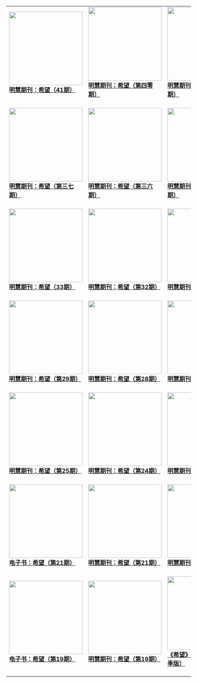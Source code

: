 |||||
|---|---|---|---|
|[<img width="200px" src="http://qikan.minghui.org/mhqkpage/qikanimage/2020/07/27/xiwang41_a3_read-cover.png" ><br/><b> 明慧期刊：希望（41期）</b><br/><br/>](../pages/xiwang/198599.md)|[<img width="200px" src="http://qikan.minghui.org/mhqkpage/qikanimage/2020/04/03/xiwang40_a4_read-cover.png" ><br/><b> 明慧期刊：希望（第四零期）</b><br/><br/>](../pages/xiwang/197044.md)|[<img width="200px" src="http://qikan.minghui.org/mhqkpage/qikanimage/2020/01/19/xiwang39_a4_read-cover.png" ><br/><b> 明慧期刊：希望（第三九期）</b><br/><br/>](../pages/xiwang/196101.md)|[<img width="200px" src="http://qikan.minghui.org/mhqkpage/qikanimage/2019/10/11/xiwang38_a5_read-cover.png" ><br/><b> 明慧期刊：希望（第三八期）</b><br/><br/>](../pages/xiwang/194750.md)|
|[<img width="200px" src="http://qikan.minghui.org/mhqkpage/qikanimage/2019/07/15/xiwang37_a5_read-cover.png" ><br/><b> 明慧期刊：希望（第三七期）</b><br/><br/>](../pages/xiwang/193577.md)|[<img width="200px" src="http://qikan.minghui.org/mhqkpage/qikanimage/2019/04/11/xiwang36_a5_read-cover.png" ><br/><b> 明慧期刊：希望（第三六期）</b><br/><br/>](../pages/xiwang/192357.md)|[<img width="200px" src="http://qikan.minghui.org/mhqkpage/qikanimage/2019/01/13/xiwang35_a5_read-cover.png" ><br/><b> 明慧期刊：希望（第三五期）</b><br/><br/>](../pages/xiwang/191360.md)|[<img width="200px" src="http://qikan.minghui.org/mhqkpage/qikanimage/2018/10/16/xiwang34_a5_read-cover.png" ><br/><b> 明慧期刊：希望（第三四期）</b><br/><br/>](../pages/xiwang/190194.md)|
|[<img width="200px" src="http://qikan.minghui.org/mhqkpage/qikanimage/2018/07/14/xiwang33_a5_read-cover.png" ><br/><b> 明慧期刊：希望（33期）</b><br/><br/>](../pages/xiwang/188944.md)|[<img width="200px" src="http://qikan.minghui.org/mhqkpage/qikanimage/2018/04/16/xiwang32_a5_read-cover.png" ><br/><b> 明慧期刊：希望（第32期）</b><br/><br/>](../pages/xiwang/187814.md)|[<img width="200px" src="http://qikan.minghui.org/mhqkpage/qikanimage/2018/01/27/xiwang31_a5_read-cover.png" ><br/><b> 明慧期刊：希望（第31期）</b><br/><br/>](../pages/xiwang/186813.md)|[<img width="200px" src="http://qikan.minghui.org/mhqkpage/qikanimage/2017/11/24/xiwang30_a5_read-cover.png" ><br/><b> 明慧期刊：希望（第30期）</b><br/><br/>](../pages/xiwang/185894.md)|
|[<img width="200px" src="http://qikan.minghui.org/mhqkpage/qikanimage/2017/09/24/xiwang29_a5_read-cover.png" ><br/><b> 明慧期刊：希望（第29期）</b><br/><br/>](../pages/xiwang/184964.md)|[<img width="200px" src="http://qikan.minghui.org/mhqkpage/qikanimage/2017/08/09/xiwang28_a5_read-cover.png" ><br/><b> 明慧期刊：希望（第28期）</b><br/><br/>](../pages/xiwang/184170.md)|[<img width="200px" src="http://qikan.minghui.org/mhqkpage/qikanimage/2017/02/17/xiwang27_a5_read-cover.png" ><br/><b> 明慧期刊：希望（第27期）</b><br/><br/>](../pages/xiwang/181449.md)|[<img width="200px" src="http://qikan.minghui.org/mhqkpage/qikanimage/2016/11/12/xiwang26_a5_read-cover.png" ><br/><b> 明慧期刊：希望（第26期）</b><br/><br/>](../pages/xiwang/179969.md)|
|[<img width="200px" src="http://qikan.minghui.org/mhqkpage/qikanimage/2016/08/03/xiwang25_read_a5-cover.png" ><br/><b> 明慧期刊：希望（第25期）</b><br/><br/>](../pages/xiwang/178314.md)|[<img width="200px" src="http://qikan.minghui.org/mhqkpage/qikanimage/2016/03/13/xiwang24_a5_read-cover.png" ><br/><b> 明慧期刊：希望（第24期）</b><br/><br/>](../pages/xiwang/176098.md)|[<img width="200px" src="http://qikan.minghui.org/mhqkpage/qikanimage/2015/09/09/xiwang23_a5_read-cover.png" ><br/><b> 明慧期刊：希望（第23期）</b><br/><br/>](../pages/xiwang/173154.md)|[<img width="200px" src="http://qikan.minghui.org/mhqkpage/qikanimage/2015/06/19/xiwang22_a5_read-cover.png" ><br/><b> 明慧期刊：希望（第22期）</b><br/><br/>](../pages/xiwang/171839.md)|
|[<img width="200px" src="http://qikan.minghui.org/mhqkpage/qikanimage/2015/05/15/xw-21-read-cover.png" ><br/><b> 电子书：希望（第21期）</b><br/><br/>](../pages/xiwang/171310.md)|[<img width="200px" src="http://qikan.minghui.org/mhqkpage/qikanimage/2015/03/16/xw-21-read-cover.png" ><br/><b> 明慧期刊：希望（第21期）</b><br/><br/>](../pages/xiwang/170485.md)|[<img width="200px" src="http://qikan.minghui.org/mhqkpage/qikanimage/2014/10/30/xw-20-read-cover.png" ><br/><b> 明慧期刊：希望（第20期）</b><br/><br/>](../pages/xiwang/168471.md)|[<img width="200px" src="http://qikan.minghui.org/mhqkpage/qikanimage/2014/09/05/xw-20-read-cover.png" ><br/><b> 明慧期刊：希望（第20期）</b><br/><br/>](../pages/xiwang/167609.md)|
|[<img width="200px" src="http://qikan.minghui.org/mhqkpage/qikanimage/2014/05/16/xw-19-read1-cover.png" ><br/><b> 电子书：希望（第19期）</b><br/><br/>](../pages/xiwang/165829.md)|[<img width="200px" src="http://qikan.minghui.org/mhqkpage/qikanimage/2014/03/15/xw-19-read1-cover.png" ><br/><b> 明慧期刊：希望（第19期）</b><br/><br/>](../pages/xiwang/164872.md)|[<img width="200px" src="http://qikan.minghui.org/mhqkpage/qikanimage/2014/01/28/xwtk2014-cover.png" ><br/><b> 《希望》电子特刊 2014春季版）</b><br/><br/>](../pages/xiwang/164228.md)|[<img width="200px" src="http://qikan.minghui.org/mhqkpage/qikanimage/2013/11/27/xw-18-doc-cover.png" ><br/><b> 明慧期刊：希望（第18期）</b><br/><br/>](../pages/xiwang/163241.md)|
